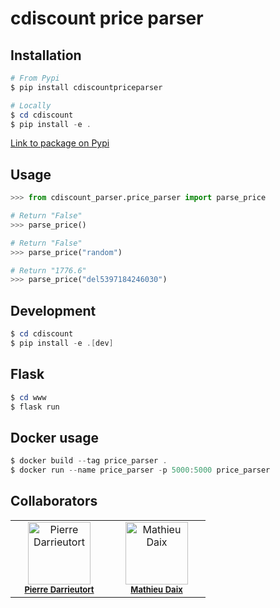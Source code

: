 # cdiscount price parser

## Installation
```powershell
# From Pypi
$ pip install cdiscountpriceparser

# Locally
$ cd cdiscount
$ pip install -e .
```
[Link to package on Pypi](https://pypi.org/project/cdiscountpriceparser/)

## Usage
```python
>>> from cdiscount_parser.price_parser import parse_price

# Return "False"
>>> parse_price()

# Return "False"
>>> parse_price("random")

# Return "1776.6"
>>> parse_price("del5397184246030")
```

## Development
```powershell
$ cd cdiscount
$ pip install -e .[dev]
```

## Flask
```powershell
$ cd www
$ flask run
```

## Docker usage
```powershell
$ docker build --tag price_parser .
$ docker run --name price_parser -p 5000:5000 price_parser
```

## Collaborators
<table>
    <tbody>
        <tr>
            <td align="center" width="140">
                <a href="https://github.com/pierredarrieutort">
                    <img src="https://avatars0.githubusercontent.com/u/25182438?s=460&amp;v=4" alt="Pierre Darrieutort" width="100px;" />
                    <br />
                    <strong style="font-size: 13px">Pierre Darrieutort</strong>
                </a>
            </td>
            <td align="center" width="140">
                <a href="https://github.com/mathieudaix">
                    <img src="https://scontent.xx.fbcdn.net/v/t1.15752-9/95019821_1336186823257776_6091369584101687296_n.jpg?_nc_cat=109&_nc_sid=b96e70&_nc_ohc=vzl7zKAyKi0AX9JY36K&_nc_ad=z-m&_nc_cid=0&_nc_zor=9&_nc_ht=scontent.xx&oh=c0b399312a81efd43099d87ea03d8b37&oe=5ECFC9AF" alt="Mathieu Daix" width="100px;" />
                    <br />
                    <strong style="font-size: 13px">Mathieu Daix</strong>
                </a>
            </td>
        </tr>
    </tbody>
</table>
